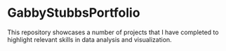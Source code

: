 # GabbyStubbsPortfolio
This repository showcases a number of projects that I have completed to highlight relevant skills in data analysis and visualization.
